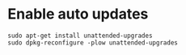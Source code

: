 # Enable auto updates
    sudo apt-get install unattended-upgrades
    sudo dpkg-reconfigure -plow unattended-upgrades
